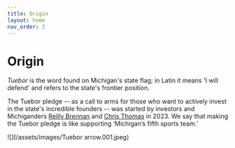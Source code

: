 ```yaml
---
title: Origin
layout: home
nav_order: 2
---
```


# Origin

*Tuebor* is the word found on Michigan's state flag; in Latin it means 'I will defend' and refers to the state's frontier position.

The Tuebor pledge -- as a call to arms for those who want to actively invest in the state's incredible founders -- was started by investors and Michiganders [Reilly Brennan](https://www.linkedin.com/in/reillybrennan/) and [Chris Thomas](https://www.linkedin.com/in/christopherthomas/) in 2023. We say that making the Tuebor pledge is like supporting ‘Michigan’s fifth sports team.’


![](/assets/images/‎Tuebor arrow.‎001.jpeg)
